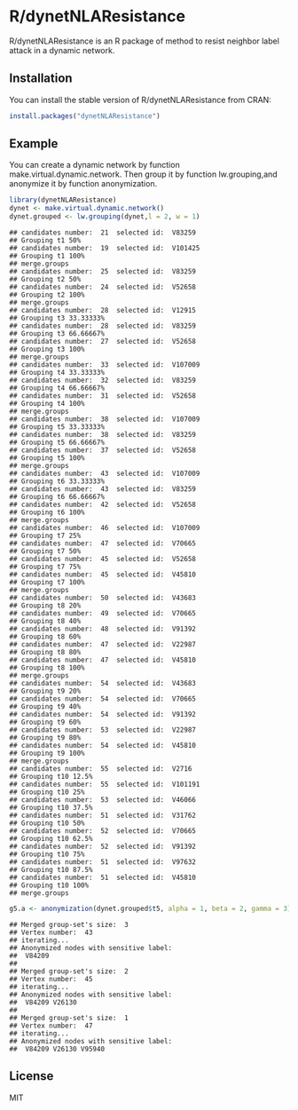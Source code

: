 
R/dynetNLAResistance
====================

R/dynetNLAResistance is an R package of method to resist neighbor label attack in a dynamic network.

Installation
------------

You can install the stable version of R/dynetNLAResistance from CRAN:

``` r
install.packages("dynetNLAResistance")
```

Example
-------

You can create a dynamic network by function make.virtual.dynamic.network. Then group it by function lw.grouping,and anonymize it by function anonymization.

``` r
library(dynetNLAResistance)
dynet <- make.virtual.dynamic.network()
dynet.grouped <- lw.grouping(dynet,l = 2, w = 1)
```

    ## candidates number:  21  selected id:  V83259 
    ## Grouping t1 50%
    ## candidates number:  19  selected id:  V101425 
    ## Grouping t1 100%
    ## merge.groups
    ## candidates number:  25  selected id:  V83259 
    ## Grouping t2 50%
    ## candidates number:  24  selected id:  V52658 
    ## Grouping t2 100%
    ## merge.groups
    ## candidates number:  28  selected id:  V12915 
    ## Grouping t3 33.33333%
    ## candidates number:  28  selected id:  V83259 
    ## Grouping t3 66.66667%
    ## candidates number:  27  selected id:  V52658 
    ## Grouping t3 100%
    ## merge.groups
    ## candidates number:  33  selected id:  V107009 
    ## Grouping t4 33.33333%
    ## candidates number:  32  selected id:  V83259 
    ## Grouping t4 66.66667%
    ## candidates number:  31  selected id:  V52658 
    ## Grouping t4 100%
    ## merge.groups
    ## candidates number:  38  selected id:  V107009 
    ## Grouping t5 33.33333%
    ## candidates number:  38  selected id:  V83259 
    ## Grouping t5 66.66667%
    ## candidates number:  37  selected id:  V52658 
    ## Grouping t5 100%
    ## merge.groups
    ## candidates number:  43  selected id:  V107009 
    ## Grouping t6 33.33333%
    ## candidates number:  43  selected id:  V83259 
    ## Grouping t6 66.66667%
    ## candidates number:  42  selected id:  V52658 
    ## Grouping t6 100%
    ## merge.groups
    ## candidates number:  46  selected id:  V107009 
    ## Grouping t7 25%
    ## candidates number:  47  selected id:  V70665 
    ## Grouping t7 50%
    ## candidates number:  45  selected id:  V52658 
    ## Grouping t7 75%
    ## candidates number:  45  selected id:  V45810 
    ## Grouping t7 100%
    ## merge.groups
    ## candidates number:  50  selected id:  V43683 
    ## Grouping t8 20%
    ## candidates number:  49  selected id:  V70665 
    ## Grouping t8 40%
    ## candidates number:  48  selected id:  V91392 
    ## Grouping t8 60%
    ## candidates number:  47  selected id:  V22987 
    ## Grouping t8 80%
    ## candidates number:  47  selected id:  V45810 
    ## Grouping t8 100%
    ## merge.groups
    ## candidates number:  54  selected id:  V43683 
    ## Grouping t9 20%
    ## candidates number:  54  selected id:  V70665 
    ## Grouping t9 40%
    ## candidates number:  54  selected id:  V91392 
    ## Grouping t9 60%
    ## candidates number:  53  selected id:  V22987 
    ## Grouping t9 80%
    ## candidates number:  54  selected id:  V45810 
    ## Grouping t9 100%
    ## merge.groups
    ## candidates number:  55  selected id:  V2716 
    ## Grouping t10 12.5%
    ## candidates number:  55  selected id:  V101191 
    ## Grouping t10 25%
    ## candidates number:  53  selected id:  V46066 
    ## Grouping t10 37.5%
    ## candidates number:  51  selected id:  V31762 
    ## Grouping t10 50%
    ## candidates number:  52  selected id:  V70665 
    ## Grouping t10 62.5%
    ## candidates number:  52  selected id:  V91392 
    ## Grouping t10 75%
    ## candidates number:  51  selected id:  V97632 
    ## Grouping t10 87.5%
    ## candidates number:  51  selected id:  V45810 
    ## Grouping t10 100%
    ## merge.groups

``` r
g5.a <- anonymization(dynet.grouped$t5, alpha = 1, beta = 2, gamma = 3)
```

    ## Merged group-set's size:  3 
    ## Vertex number:  43 
    ## iterating...
    ## Anonymized nodes with sensitive label:
    ##  V84209 
    ## 
    ## Merged group-set's size:  2 
    ## Vertex number:  45 
    ## iterating...
    ## Anonymized nodes with sensitive label:
    ##  V84209 V26130 
    ## 
    ## Merged group-set's size:  1 
    ## Vertex number:  47 
    ## iterating...
    ## Anonymized nodes with sensitive label:
    ##  V84209 V26130 V95940

License
-------

MIT
